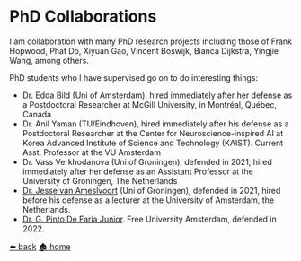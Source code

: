 # PhD Collaborations

I am collaboration with many PhD research projects including those of Frank Hopwood, Phat Do, Xiyuan Gao, Vincent Boswijk, Bianca Dijkstra, Yingjie Wang, among others.

PhD students who I have supervised go on to do interesting things:
- Dr. Edda Bild (Uni of Amsterdam), hired immediately after her defense as a Postdoctoral Researcher at McGill University, in Montréal, Québec, Canada
- Dr. Anil Yaman (TU/Eindhoven), hired immediately after his defense as a Postdoctoral Researcher at the Center for Neuroscience-inspired AI at Korea Advanced Institute of Science and Technology (KAIST). Current Asst. Professor at the VU Amsterdam
- Dr. Vass Verkhodanova (Uni of Groningen), defended in 2021, hired immediately after her defense as an Assistant Professor at the University of Groningen, The Netherlands
- [Dr. Jesse van Ameslvoort](https://www.oslit.nl/jesse-van-amelsvoort-minorities-migration-mediation-expressing-sense-of-belonging-in-multilingual-europe/) (Uni of Groningen), defended in 2021, hired before his defense as a lecturer at the University of Amsterdam, the Netherlands.
- [Dr. G. Pinto De Faria Junior](https://vu.nl/nl/agenda/2022/promotie-g-pinto-de-faria-junior). Free University Amsterdam, defended in 2022.

[⬅️ back](https://mattcoler.github.io/research) [🏚 home](https://mattcoler.github.io/)
